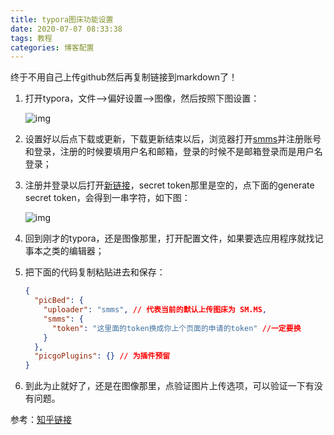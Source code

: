 ```yaml
---
title: typora图床功能设置
date: 2020-07-07 08:33:38
tags: 教程
categories: 博客配置
---
```


终于不用自己上传github然后再复制链接到markdown了！

<!--more-->

1. 打开typora，文件—>偏好设置—>图像，然后按照下图设置：

   ![img](https://pic3.zhimg.com/80/v2-2f7c965687ee0689ced4a80a608599be_1440w.jpg)

2. 设置好以后点下载或更新，下载更新结束以后，浏览器打开[smms](https://sm.ms/home/apitoken)并注册账号和登录，注册的时候要填用户名和邮箱，登录的时候不是邮箱登录而是用户名登录；

3. 注册并登录以后打开[新链接](https://sm.ms/home/apitoken)，secret token那里是空的，点下面的generate secret token，会得到一串字符，如下图：

   ![img](https://pic2.zhimg.com/80/v2-f8e838a39e52ef233bca3c190af483f1_1440w.jpg)

4. 回到刚才的typora，还是图像那里，打开配置文件，如果要选应用程序就找记事本之类的编辑器；

5. 把下面的代码复制粘贴进去和保存：

   ```json
   {
     "picBed": {
       "uploader": "smms", // 代表当前的默认上传图床为 SM.MS,
       "smms": {
         "token": "这里面的token换成你上个页面的申请的token" //一定要换
       }
     },
     "picgoPlugins": {} // 为插件预留
   }
   ```

6. 到此为止就好了，还是在图像那里，点验证图片上传选项，可以验证一下有没有问题。



参考：[知乎链接](https://zhuanlan.zhihu.com/p/137310314)
